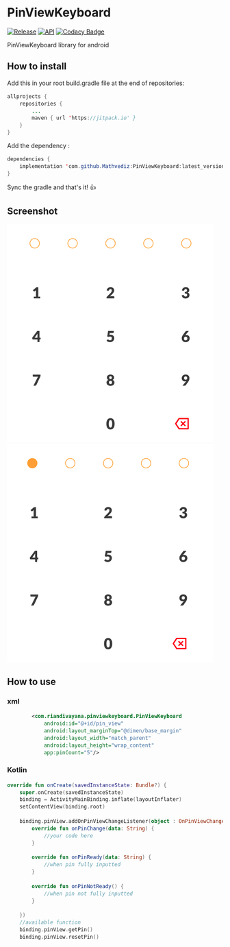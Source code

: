 # PinViewKeyboard
[![Release](https://jitpack.io/v/Mathvediz/PinViewKeyboard.svg)](https://jitpack.io/#Mathvediz/PinViewKeyboard)
[![API](https://img.shields.io/badge/API-16%2B-blue.svg?style=flat)](https://android-arsenal.com/api?level=16)
[![Codacy Badge](https://app.codacy.com/project/badge/Grade/8e7ada69c2a34014a64e6d91757649bb)](https://www.codacy.com/gh/Mathvediz/PinViewKeyboard/dashboard?utm_source=github.com&amp;utm_medium=referral&amp;utm_content=Mathvediz/PinViewKeyboard&amp;utm_campaign=Badge_Grade)

PinViewKeyboard library for android


## How to install

Add this in your root build.gradle file at the end of repositories:
```java
allprojects {
	repositories {
		...
		maven { url 'https://jitpack.io' }
	}
}
```
Add the dependency :
```java
dependencies {
	implementation 'com.github.Mathvediz:PinViewKeyboard:latest_version'
}
```
Sync the gradle and that's it! :+1:

## Screenshot
![Screenshot 1](/images/1.png)
![Screenshot 2](/images/2.png)


## How to use

### xml
```xml
        <com.riandivayana.pinviewkeyboard.PinViewKeyboard
            android:id="@+id/pin_view"
            android:layout_marginTop="@dimen/base_margin"
            android:layout_width="match_parent"
            android:layout_height="wrap_content"
            app:pinCount="5"/>

```

### Kotlin

```kotlin
override fun onCreate(savedInstanceState: Bundle?) {
    super.onCreate(savedInstanceState)
    binding = ActivityMainBinding.inflate(layoutInflater)
    setContentView(binding.root)

    binding.pinView.addOnPinViewChangeListener(object : OnPinViewChangeListener {
        override fun onPinChange(data: String) {
            //your code here
        }

        override fun onPinReady(data: String) {
            //when pin fully inputted
        }

        override fun onPinNotReady() {
            //when pin not fully inputted
        }

    })
    //available function
    binding.pinView.getPin()
    binding.pinView.resetPin()
```
